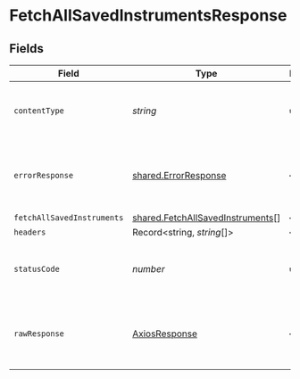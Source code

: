# FetchAllSavedInstrumentsResponse


## Fields

| Field                                                                                | Type                                                                                 | Required                                                                             | Description                                                                          |
| ------------------------------------------------------------------------------------ | ------------------------------------------------------------------------------------ | ------------------------------------------------------------------------------------ | ------------------------------------------------------------------------------------ |
| `contentType`                                                                        | *string*                                                                             | :heavy_check_mark:                                                                   | HTTP response content type for this operation                                        |
| `errorResponse`                                                                      | [shared.ErrorResponse](../../models/shared/errorresponse.md)                         | :heavy_minus_sign:                                                                   | Any bad or invalid request will lead to following error object                       |
| `fetchAllSavedInstruments`                                                           | [shared.FetchAllSavedInstruments](../../models/shared/fetchallsavedinstruments.md)[] | :heavy_minus_sign:                                                                   | OK                                                                                   |
| `headers`                                                                            | Record<string, *string*[]>                                                           | :heavy_minus_sign:                                                                   | N/A                                                                                  |
| `statusCode`                                                                         | *number*                                                                             | :heavy_check_mark:                                                                   | HTTP response status code for this operation                                         |
| `rawResponse`                                                                        | [AxiosResponse](https://axios-http.com/docs/res_schema)                              | :heavy_minus_sign:                                                                   | Raw HTTP response; suitable for custom response parsing                              |